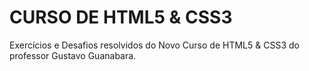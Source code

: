# CURSO DE HTML5 & CSS3
 Exercícios e Desafios resolvidos do Novo Curso de HTML5 & CSS3 do professor Gustavo Guanabara.
